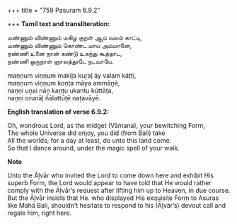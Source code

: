 +++
title = "759 Pasuram 6.9.2"

+++
**Tamil text and transliteration:**

மண்ணும் விண்ணும் மகிழ குறள் ஆய் வலம் காட்டி,  
மண்ணும் விண்ணும் கொண்ட மாய அம்மானே,  
நண்ணி உனை நான் கண்டு உகந்து கூத்தாட,  
நண்ணி ஒருநாள் ஞாலத்தூடே நடவாயே.

maṇṇum viṇṇum makiḻa kuṟaḷ āy valam kāṭṭi,  
maṇṇum viṇṇum koṇṭa māya ammāṉē,  
naṇṇi uṉai nāṉ kaṇṭu ukantu kūttāṭa,  
naṇṇi orunāḷ ñālattūṭē naṭavāyē.

**English translation of verse 6.9.2:**

Oh, wondrous Lord, as the midget (Vāmana), your bewitching Form,  
The whole Universe did enjoy, you did (from Bali) take  
All the worlds; for a day at least, do unto this land come.  
So that I dance around, under the magic spell of your walk.

**Note**

Unto the Āḻvār who invited the Lord to come down here and exhibit His superb Form, the Lord would appear to have told that He would rather comply with the Āḻvār’s request after lifting him up to Heaven, in due course. But the Āḻvār insists that He. who displayed His exquisite Form to Asuras like Mahā Bali, shouldn’t hesitate to respond to his (Āḻvār’s) devout call and regale him, right here.


